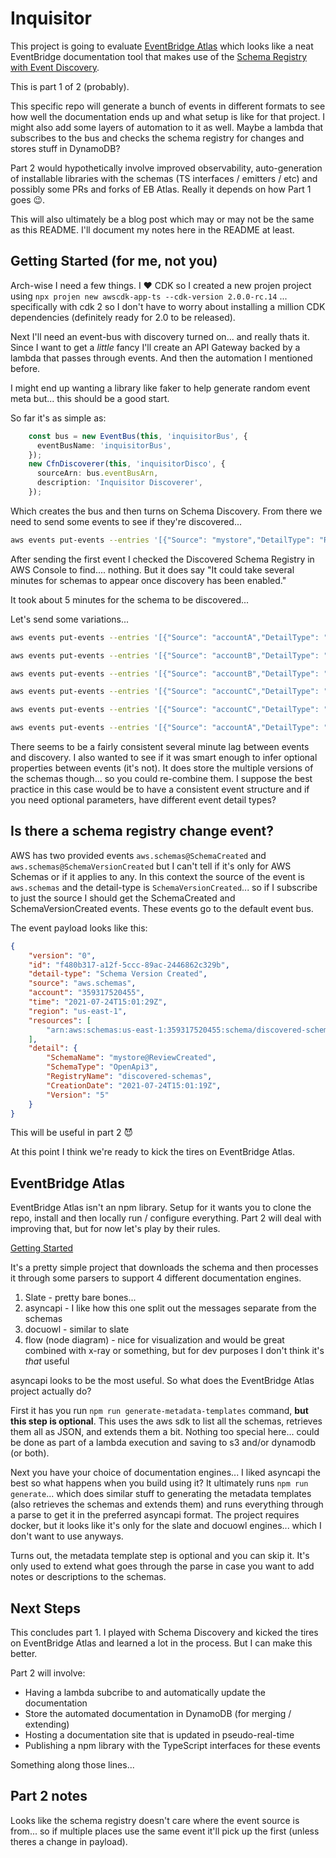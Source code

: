 # Inquisitor

This project is going to evaluate [EventBridge Atlas](https://github.com/boyney123/eventbridge-atlas) which looks like a neat EventBridge documentation tool that makes use of the [Schema Registry with Event Discovery](https://aws.amazon.com/blogs/compute/introducing-amazon-eventbridge-schema-registry-and-discovery-in-preview/).

This is part 1 of 2 (probably).

This specific repo will generate a bunch of events in different formats to see how well the documentation ends up and what setup is like for that project.  I might also add some layers of automation to it as well.  Maybe a lambda that subscribes to the bus and checks the schema registry for changes and stores stuff in DynamoDB?

Part 2 would hypothetically involve improved observability, auto-generation of installable libraries with the schemas (TS interfaces / emitters / etc) and possibly some PRs and forks of EB Atlas.  Really it depends on how Part 1 goes :wink:.

This will also ultimately be a blog post which may or may not be the same as this README.  I'll document my notes here in the README at least.

## Getting Started (for me, not you)

Arch-wise I need a few things.  I :heart: CDK so I created a new projen project using `npx projen new awscdk-app-ts --cdk-version 2.0.0-rc.14` ... specifically with cdk 2 so I don't have to worry about installing a million CDK dependencies (definitely ready for 2.0 to be released).

Next I'll need an event-bus with discovery turned on... and really thats it.  Since I want to get a _little_ fancy I'll create an API Gateway backed by a lambda that passes through events.  And then the automation I mentioned before.

I might end up wanting a library like faker to help generate random event meta but... this should be a good start.

So far it's as simple as:

```typescript
    const bus = new EventBus(this, 'inquisitorBus', {
      eventBusName: 'inquisitorBus',
    });
    new CfnDiscoverer(this, 'inquisitorDisco', {
      sourceArn: bus.eventBusArn,
      description: 'Inquisitor Discoverer',
    });
```

Which creates the bus and then turns on Schema Discovery.  From there we need to send some events to see if they're discovered...

```bash
aws events put-events --entries '[{"Source": "mystore","DetailType": "Review Created","EventBusName":"inquisitorBus","Detail": "{\"star_rating\": 5,  \"description\": \"The size and length fit me well and the design is fun. I felt very secure wearing this tshirt. \",  \"helpful_count\": 34,  \"unhelpful_count\": 1,  \"pros\": [\"lightweight\",\"fits well\"  ],  \"cons\": [],  \"customer\": {\"name\": \"Julian Wood\",\"email\": \"julianreview@amazon.com\",\"phone\": \"+1 604 123 1234\"  },  \"product\": {\"product_id\": 788032119674292922,\"title\": \"Encrypt Everything Tshirt\",\"sku\": \"encrypt-everything-tshirt\",\"inventory_id\": 23190823132,\"size\": \"medium\",\"taxable\": true,\"image_url\": \"https://img.mystore.test/encrypt-tshirt.jpg\",\"weight\": 200.0}}"}]'
```

After sending the first event I checked the Discovered Schema Registry in AWS Console to find.... nothing.  But it does say "It could take several minutes for schemas to appear once discovery has been enabled."

It took about 5 minutes for the schema to be discovered...

Let's send some variations...

```bash
aws events put-events --entries '[{"Source": "accountA","DetailType": "review","EventBusName":"inquisitorBus","Detail": "{\"star_rating\": 5,  \"description\": \"The size and length fit me well and the design is fun. I felt very secure wearing this tshirt. \"}"}]'

aws events put-events --entries '[{"Source": "accountB","DetailType": "customer","EventBusName":"inquisitorBus","Detail": "{\"star_rating\": 5,  \"description\": \"The size and length fit me well and the design is fun. I felt very secure wearing this tshirt. \", \"unhelpful_count\": 1,  \"pros\": [\"lightweight\",\"fits well\"  ],  \"cons\": [],  \"customer\": {\"name\": \"Matt Martz\",\"email\": \"someemail@example.com\",\"phone\": \"+1 604 123 1234\"  },  \"product\": {\"product_id\": 788032119674292922,\"title\": \"Encrypt Everything Tshirt\",\"sku\": \"encrypt-everything-tshirt\",\"size\": \"medium\"}}"}]'

aws events put-events --entries '[{"Source": "accountB","DetailType": "review","EventBusName":"inquisitorBus","Detail": "{\"star_rating\": 4,  \"description\": \"The sizasdfasdfasdfell and the design is fun. I felt vasdfafasdng this tshirt. \"}"}]'

aws events put-events --entries '[{"Source": "accountC","DetailType": "review","EventBusName":"inquisitorBus","Detail": "{\"star_rating\": 5,  \"description\": \"The size and length fit me well and the design is fun. I felt very secure wearing this tshirt. \"}"}]'

aws events put-events --entries '[{"Source": "accountC","DetailType": "purchase","EventBusName":"inquisitorBus","Detail": "{\"purchaseCost\": 5.0,  \"someField\": \"someField details here? \"}"}]'

aws events put-events --entries '[{"Source": "accountA","DetailType": "purchase","EventBusName":"inquisitorBus","Detail": "{\"purchaseCost\": 45.55,  \"someField\": \"asdfasdfasdf? \"}"}]'

```

There seems to be a fairly consistent several minute lag between events and discovery.  I also wanted to see if it was smart enough to infer optional properties between events (it's not).  It does store the multiple versions of the schemas though... so you could re-combine them.  I suppose the best practice in this case would be to have a consistent event structure and if you need optional parameters, have different event detail types?

## Is there a schema registry change event?

AWS has two provided events `aws.schemas@SchemaCreated` and `aws.schemas@SchemaVersionCreated` but I can't tell if it's only for AWS Schemas or if it applies to any.  In this context the source of the event is `aws.schemas` and the detail-type is `SchemaVersionCreated`... so if I subscribe to just the source I should get the SchemaCreated and SchemaVersionCreated events.  These events go to the default event bus.

The event payload looks like this:

```json
{
    "version": "0",
    "id": "f480b317-a12f-5ccc-89ac-2446862c329b",
    "detail-type": "Schema Version Created",
    "source": "aws.schemas",
    "account": "359317520455",
    "time": "2021-07-24T15:01:29Z",
    "region": "us-east-1",
    "resources": [
        "arn:aws:schemas:us-east-1:359317520455:schema/discovered-schemas/mystore@ReviewCreated"
    ],
    "detail": {
        "SchemaName": "mystore@ReviewCreated",
        "SchemaType": "OpenApi3",
        "RegistryName": "discovered-schemas",
        "CreationDate": "2021-07-24T15:01:19Z",
        "Version": "5"
    }
}
```

This will be useful in part 2 :smiling_imp:

At this point I think we're ready to kick the tires on EventBridge Atlas.

## EventBridge Atlas

EventBridge Atlas isn't an npm library.  Setup for it wants you to clone the repo, install and then locally run / configure everything.  Part 2 will deal with improving that, but for now let's play by their rules.

[Getting Started](https://eventbridge-atlas.netlify.app/docs/getting-started/installation)

It's a pretty simple project that downloads the schema and then processes it through some parsers to support 4 different documentation engines.

1. Slate - pretty bare bones...
2. asyncapi - I like how this one split out the messages separate from the schemas
3. docuowl - similar to slate
4. flow (node diagram) - nice for visualization and would be great combined with x-ray or something, but for dev purposes I don't think it's _that_ useful

asyncapi looks to be the most useful.  So what does the EventBridge Atlas project actually do?

First it has you run `npm run generate-metadata-templates` command, **but this step is optional**.  This uses the aws sdk to list all the schemas, retrieves them all as JSON, and extends them a bit.  Nothing too special here... could be done as part of a lambda execution and saving to s3 and/or dynamodb (or both).

Next you have your choice of documentation engines... I liked asyncapi the best so what happens when you build using it?  It ultimately runs `npm run generate`... which does similar stuff to generating the metadata templates (also retrieves the schemas and extends them) and runs everything through a parse to get it in the preferred asyncapi format.  The project requires docker, but it looks like it's only for the slate and docuowl engines... which I don't want to use anyways.

Turns out, the metadata template step is optional and you can skip it.  It's only used to extend what goes through the parse in case you want to add notes or descriptions to the schemas.

## Next Steps

This concludes part 1.  I played with Schema Discovery and kicked the tires on EventBridge Atlas and learned a lot in the process.  But I can make this better.

Part 2 will involve:

* Having a lambda subcribe to and automatically update the documentation
* Store the automated documentation in DynamoDB (for merging / extending)
* Hosting a documentation site that is updated in pseudo-real-time
* Publishing a npm library with the TypeScript interfaces for these events

Something along those lines...

## Part 2 notes

Looks like the schema registry doesn't care where the event source is from... so if multiple places use the same event it'll pick up the first (unless theres a change in payload).
